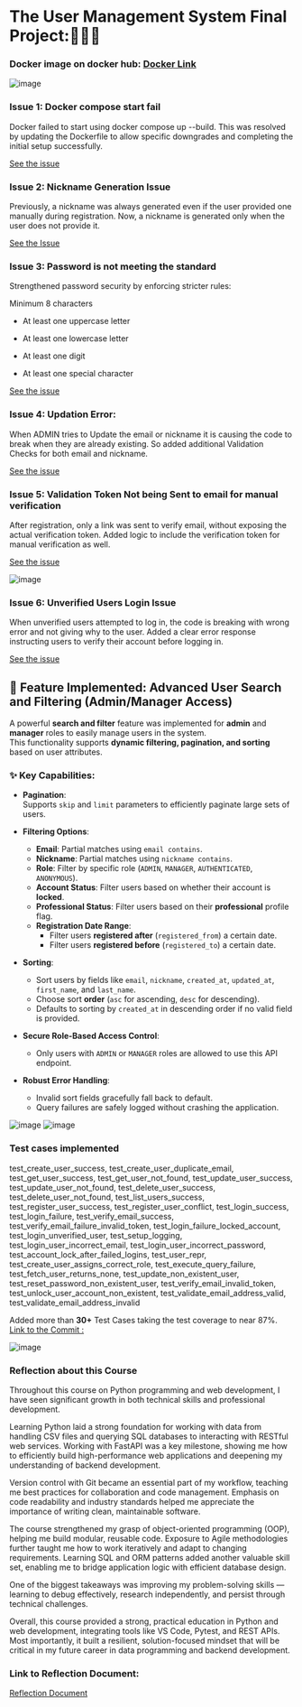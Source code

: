 # The User Management System Final Project:🎉✨🔥

### Docker image on docker hub: [Docker Link](https://hub.docker.com/r/srikar2020/user_management/tags)

![image](https://github.com/user-attachments/assets/64cdaae0-2887-45cd-865f-09a7c67c0a57)



### Issue 1: Docker compose start fail

Docker failed to start using docker compose up --build.
This was resolved by updating the Dockerfile to allow specific downgrades and completing the initial setup successfully.

[See the issue](https://github.com/srikargoud2002/user_management/commit/7eb810407cb99fbf738d163e421f8171dd3aba50)

### Issue 2: Nickname Generation Issue

Previously, a nickname was always generated even if the user provided one manually during registration.
Now, a nickname is generated only when the user does not provide it.

[See the Issue](https://github.com/srikargoud2002/user_management/issues/2)

### Issue 3: Password is not meeting the standard

Strengthened password security by enforcing stricter rules:

Minimum 8 characters

- At least one uppercase letter

- At least one lowercase letter

- At least one digit

- At least one special character


[See the issue](https://github.com/srikargoud2002/user_management/issues/6)

### Issue 4: Updation Error:

When ADMIN tries to Update the email or nickname it is causing the code to break when they are already existing. So added additional Validation Checks for both email and nickname.

[See the issue](https://github.com/srikargoud2002/user_management/issues/8)

### Issue 5: Validation Token Not being Sent to email for manual verification  

After registration, only a link was sent to verify email, without exposing the actual verification token.
Added logic to include the verification token for manual verification as well.

[See the issue](https://github.com/srikargoud2002/user_management/issues/11)

![image](https://github.com/user-attachments/assets/f3fcc7fc-132b-41ea-94e4-321b1825ecb2)


### Issue 6: Unverified Users Login Issue

When unverified users attempted to log in, the code is breaking with wrong error and not giving why to the user.
Added a clear error response instructing users to verify their account before logging in.

[See the issue](https://github.com/srikargoud2002/user_management/issues/13)


## 🚀 Feature Implemented: Advanced User Search and Filtering (Admin/Manager Access)

A powerful **search and filter** feature was implemented for **admin** and **manager** roles to easily manage users in the system.  
This functionality supports **dynamic filtering, pagination, and sorting** based on user attributes.

### ✨ Key Capabilities:

- **Pagination**:  
  Supports `skip` and `limit` parameters to efficiently paginate large sets of users.
  
- **Filtering Options**:
  - **Email**: Partial matches using `email contains`.
  - **Nickname**: Partial matches using `nickname contains`.
  - **Role**: Filter by specific role (`ADMIN`, `MANAGER`, `AUTHENTICATED`, `ANONYMOUS`).
  - **Account Status**: Filter users based on whether their account is **locked**.
  - **Professional Status**: Filter users based on their **professional** profile flag.
  - **Registration Date Range**:  
    - Filter users **registered after** (`registered_from`) a certain date.
    - Filter users **registered before** (`registered_to`) a certain date.

- **Sorting**:
  - Sort users by fields like `email`, `nickname`, `created_at`, `updated_at`, `first_name`, and `last_name`.
  - Choose sort **order** (`asc` for ascending, `desc` for descending).
  - Defaults to sorting by `created_at` in descending order if no valid field is provided.

- **Secure Role-Based Access Control**:
  - Only users with `ADMIN` or `MANAGER` roles are allowed to use this API endpoint.

- **Robust Error Handling**:
  - Invalid sort fields gracefully fall back to default.
  - Query failures are safely logged without crashing the application.

![image](https://github.com/user-attachments/assets/21c928cf-69b7-4c65-aa56-88c91b7b6909)
![image](https://github.com/user-attachments/assets/d8d33694-5f83-4b14-b31a-2334e45cddae)





### Test cases implemented

test_create_user_success, test_create_user_duplicate_email, test_get_user_success, test_get_user_not_found, test_update_user_success, test_update_user_not_found, test_delete_user_success, test_delete_user_not_found, test_list_users_success, test_register_user_success, test_register_user_conflict, test_login_success, test_login_failure, test_verify_email_success, test_verify_email_failure_invalid_token, test_login_failure_locked_account, test_login_unverified_user, test_setup_logging, test_login_user_incorrect_email, test_login_user_incorrect_password, test_account_lock_after_failed_logins, test_user_repr, test_create_user_assigns_correct_role, test_execute_query_failure, test_fetch_user_returns_none, test_update_non_existent_user, test_reset_password_non_existent_user, test_verify_email_invalid_token, test_unlock_user_account_non_existent, test_validate_email_address_valid, test_validate_email_address_invalid

Added more than **30+** Test Cases taking the test coverage to near 87%. [Link to the Commit :](https://github.com/srikargoud2002/user_management/commit/2a5f4ab8bb5240bf3ce764bdbcf23109bc2f7c48)


![image](https://github.com/user-attachments/assets/d8d32ad7-f816-41f4-a866-5c7782b40483)


### Reflection about this Course

Throughout this course on Python programming and web development, I have seen significant growth in both technical skills and professional development.

Learning Python laid a strong foundation for working with data from handling CSV files and querying SQL databases to interacting with RESTful web services. Working with FastAPI was a key milestone, showing me how to efficiently build high-performance web applications and deepening my understanding of backend development.

Version control with Git became an essential part of my workflow, teaching me best practices for collaboration and code management. Emphasis on code readability and industry standards helped me appreciate the importance of writing clean, maintainable software.

The course strengthened my grasp of object-oriented programming (OOP), helping me build modular, reusable code. Exposure to Agile methodologies further taught me how to work iteratively and adapt to changing requirements. Learning SQL and ORM patterns added another valuable skill set, enabling me to bridge application logic with efficient database design.

One of the biggest takeaways was improving my problem-solving skills — learning to debug effectively, research independently, and persist through technical challenges.

Overall, this course provided a strong, practical education in Python and web development, integrating tools like VS Code, Pytest, and REST APIs. Most importantly, it built a resilient, solution-focused mindset that will be critical in my future career in data programming and backend development.

### Link to Reflection Document:
[Reflection Document](https://drive.google.com/file/d/1u5Jt3QpyKNOnSScGOYWjV83HSjR2WlBY/view?usp=sharing)



